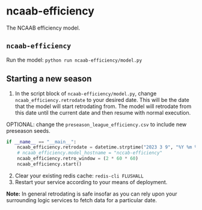 # ncaab-efficiency
The NCAAB efficiency model.

## `ncaab-efficiency`
Run the model:
`python run ncaab-efficiency/model.py`

## Starting a new season
1. In the script block of `ncaab-efficiency/model.py`, change `ncaab_efficiency.retrodate` to your desired date. This will be the date that the model will start retrodating from. The model will retrodate from this date until the current date and then resume with normal execution.

OPTIONAL: change the `preseason_league_efficiency.csv` to include new preseason seeds.

```python
if __name__ == "__main__":
    ncaab_efficiency.retrodate = datetime.strptime("2023 3 9", "%Y %m %d").timestamp() # change this.
    # ncaab_efficiency.model_hostname = "nccab-efficiency"
    ncaab_efficiency.retro_window = (2 * 60 * 60)
    ncaab_efficiency.start()
```
2. Clear your existing redis cache: `redis-cli FLUSHALL`
3. Restart your service according to your means of deployment.

**Note:** In general retrodating is safe insofar as you can rely upon your surrounding logic services to fetch data for a particular date. 
